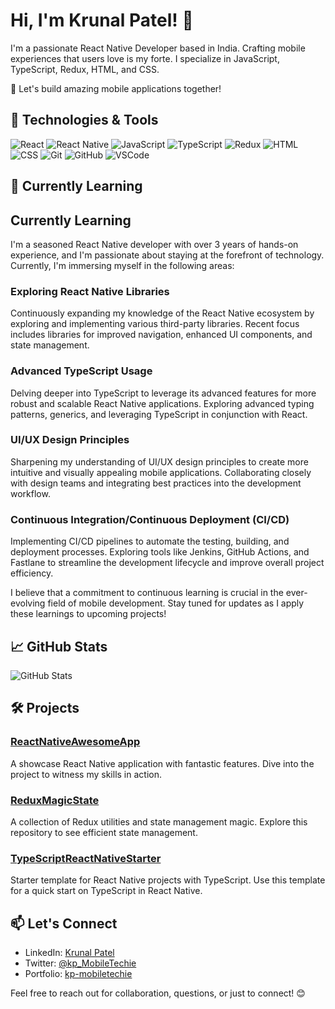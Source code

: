 # Hi, I'm Krunal Patel! 👋

I'm a passionate React Native Developer based in India. Crafting mobile experiences that users love is my forte. I specialize in JavaScript, TypeScript, Redux, HTML, and CSS.

🚀 Let's build amazing mobile applications together!

## 🔧 Technologies & Tools

![React](https://img.shields.io/badge/-React-61DAFB?logo=react&logoColor=white&style=flat-square)
![React Native](https://img.shields.io/badge/-React%20Native-61DAFB?logo=react&logoColor=white&style=flat-square)
![JavaScript](https://img.shields.io/badge/-JavaScript-F7DF1E?logo=javascript&logoColor=white&style=flat-square)
![TypeScript](https://img.shields.io/badge/-TypeScript-3178C6?logo=typescript&logoColor=white&style=flat-square)
![Redux](https://img.shields.io/badge/-Redux-764ABC?logo=redux&logoColor=white&style=flat-square)
![HTML](https://img.shields.io/badge/-HTML-E34F26?logo=html5&logoColor=white&style=flat-square)
![CSS](https://img.shields.io/badge/-CSS-1572B6?logo=css3&logoColor=white&style=flat-square)
![Git](https://img.shields.io/badge/-Git-F05032?logo=git&logoColor=white&style=flat-square)
![GitHub](https://img.shields.io/badge/-GitHub-181717?logo=github&logoColor=white&style=flat-square)
![VSCode](https://img.shields.io/badge/-VSCode-007ACC?logo=visual-studio-code&logoColor=white&style=flat-square)

## 🌱 Currently Learning

## Currently Learning

I'm a seasoned React Native developer with over 3 years of hands-on experience, and I'm passionate about staying at the forefront of technology. Currently, I'm immersing myself in the following areas:

### Exploring React Native Libraries

Continuously expanding my knowledge of the React Native ecosystem by exploring and implementing various third-party libraries. Recent focus includes libraries for improved navigation, enhanced UI components, and state management.

### Advanced TypeScript Usage

Delving deeper into TypeScript to leverage its advanced features for more robust and scalable React Native applications. Exploring advanced typing patterns, generics, and leveraging TypeScript in conjunction with React.

### UI/UX Design Principles

Sharpening my understanding of UI/UX design principles to create more intuitive and visually appealing mobile applications. Collaborating closely with design teams and integrating best practices into the development workflow.

### Continuous Integration/Continuous Deployment (CI/CD)

Implementing CI/CD pipelines to automate the testing, building, and deployment processes. Exploring tools like Jenkins, GitHub Actions, and Fastlane to streamline the development lifecycle and improve overall project efficiency.

I believe that a commitment to continuous learning is crucial in the ever-evolving field of mobile development. Stay tuned for updates as I apply these learnings to upcoming projects!

## 📈 GitHub Stats

![GitHub Stats](https://github-readme-stats.vercel.app/api?username=KP-MobileTechie&show_icons=true&hide_title=true&hide=issues&count_private=true&theme=radical)

## 🛠️ Projects

### [ReactNativeAwesomeApp](Link-to-Repo)

A showcase React Native application with fantastic features. Dive into the project to witness my skills in action.

### [ReduxMagicState](Link-to-Repo)

A collection of Redux utilities and state management magic. Explore this repository to see efficient state management.

### [TypeScriptReactNativeStarter](Link-to-Repo)

Starter template for React Native projects with TypeScript. Use this template for a quick start on TypeScript in React Native.

## 📫 Let's Connect

- LinkedIn: [Krunal Patel](https://in.linkedin.com/in/krunal-patel-a0382b1b3)
- Twitter: [@kp_MobileTechie](https://twitter.com/kp_MobileTechie)
- Portfolio: [kp-mobiletechie](https://kp-mobiletechie.vercel.app)

Feel free to reach out for collaboration, questions, or just to connect! 😊

